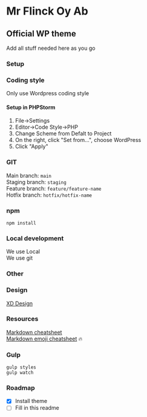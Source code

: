 # Mr Flinck Oy Ab
## Official WP theme 
Add all stuff needed here as you go
### Setup

### Coding style
Only use Wordpress coding style

#### Setup in PHPStorm
1. File->Settings
2. Editor->Code Style->PHP
3. Change Scheme from Defalt to Project
4. On the right, click "Set from...", choose WordPress
5. Click "Apply"

### GIT
Main branch: ```main```  
Staging branch: ```staging```  
Feature branch: ```feature/feature-name```  
Hotfix branch: ```hotfix/hotfix-name```

### npm
```npm install```

### Local development
We use Local  
We use git
### Other

### Design
[XD Design](https://xd.adobe.com/view/f434297e-6992-453d-b4c1-00084c04de6d-a167/)

### Resources
[Markdown cheatsheet](https://www.markdownguide.org/cheat-sheet)  
[Markdown emoji cheatsheet](https://github.com/ikatyang/emoji-cheat-sheet) :fire:

### Gulp
```gulp styles```  
```gulp watch```

### Roadmap
- [x] Install theme
- [ ] Fill in this readme
